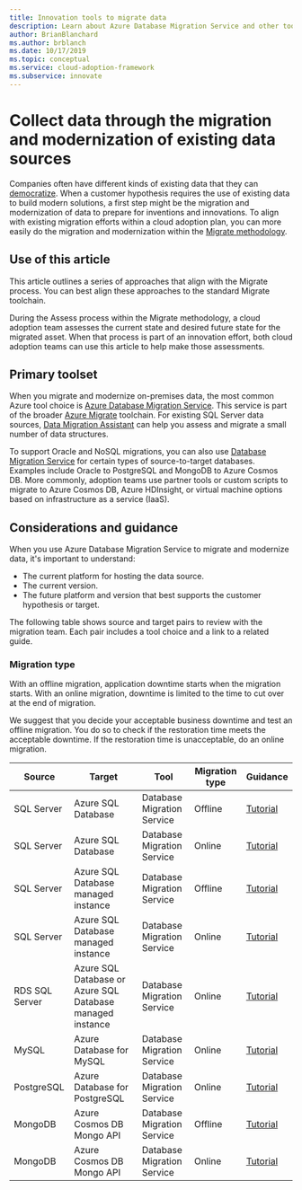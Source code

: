 ```yaml
---
title: Innovation tools to migrate data
description: Learn about Azure Database Migration Service and other tools that migrate and modernize data to prepare for cloud inventions and innovations.
author: BrianBlanchard
ms.author: brblanch
ms.date: 10/17/2019
ms.topic: conceptual
ms.service: cloud-adoption-framework
ms.subservice: innovate
---
```


# Collect data through the migration and modernization of existing data sources

Companies often have different kinds of existing data that they can [democratize](../considerations/data.md). When a customer hypothesis requires the use of existing data to build modern solutions, a first step might be the migration and modernization of data to prepare for inventions and innovations. To align with existing migration efforts within a cloud adoption plan, you can more easily do the migration and modernization within the [Migrate methodology](../../migrate/index.md).

## Use of this article

This article outlines a series of approaches that align with the Migrate process. You can best align these approaches to the standard Migrate toolchain.

During the Assess process within the Migrate methodology, a cloud adoption team assesses the current state and desired future state for the migrated asset. When that process is part of an innovation effort, both cloud adoption teams can use this article to help make those assessments.

## Primary toolset

When you migrate and modernize on-premises data, the most common Azure tool choice is [Azure Database Migration Service](https://docs.microsoft.com/azure/dms). This service is part of the broader [Azure Migrate](https://docs.microsoft.com/azure/migrate/migrate-services-overview) toolchain. For existing SQL Server data sources, [Data Migration Assistant](https://docs.microsoft.com/sql/dma/dma-overview) can help you assess and migrate a small number of data structures.

To support Oracle and NoSQL migrations, you can also use [Database Migration Service](https://docs.microsoft.com/azure/dms) for certain types of source-to-target databases. Examples include Oracle to PostgreSQL and MongoDB to Azure Cosmos DB. More commonly, adoption teams use partner tools or custom scripts to migrate to Azure Cosmos DB, Azure HDInsight, or virtual machine options based on infrastructure as a service (IaaS).

## Considerations and guidance

When you use Azure Database Migration Service  to migrate and modernize data, it's important to understand:

- The current platform for hosting the data source.
- The current version.
- The future platform and version that best supports the customer hypothesis or target.

The following table shows source and target pairs to review with the migration team. Each pair includes a tool choice and a link to a related guide.

### Migration type

With an offline migration, application downtime starts when the migration starts. With an online migration, downtime is limited to the time to cut over at the end of migration.

We suggest that you decide your acceptable business downtime and test an offline migration. You do so to check if the restoration time meets the acceptable downtime. If the restoration time is unacceptable, do an online migration.

| Source  | Target  | Tool  | Migration type | Guidance |
|---|---|---|---|---|
| SQL Server | Azure SQL Database | Database Migration Service | Offline | [Tutorial](https://docs.microsoft.com/azure/dms/tutorial-sql-server-to-azure-sql) |
| SQL Server | Azure SQL Database | Database Migration Service | Online | [Tutorial](https://docs.microsoft.com/azure/dms/tutorial-sql-server-azure-sql-online) |
| SQL Server | Azure SQL Database managed instance | Database Migration Service | Offline | [Tutorial](https://docs.microsoft.com/azure/dms/tutorial-sql-server-to-managed-instance) |
| SQL Server | Azure SQL Database managed instance | Database Migration Service | Online | [Tutorial](https://docs.microsoft.com/azure/dms/tutorial-sql-server-managed-instance-online) |
| RDS SQL Server | Azure SQL Database or Azure SQL Database managed instance | Database Migration Service | Online | [Tutorial](https://docs.microsoft.com/azure/dms/tutorial-rds-sql-server-azure-sql-and-managed-instance-online) |
| MySQL | Azure Database for MySQL | Database Migration Service | Online | [Tutorial](https://docs.microsoft.com/azure/dms/tutorial-mysql-azure-mysql-online) |
| PostgreSQL | Azure Database for PostgreSQL | Database Migration Service | Online | [Tutorial](https://docs.microsoft.com/azure/dms/tutorial-postgresql-azure-postgresql-online) |
| MongoDB | Azure Cosmos DB Mongo API | Database Migration Service | Offline | [Tutorial](https://docs.microsoft.com/azure/dms/tutorial-mongodb-cosmos-db) |
| MongoDB | Azure Cosmos DB Mongo API | Database Migration Service | Online | [Tutorial](https://docs.microsoft.com/azure/dms/tutorial-mongodb-cosmos-db-online) |
